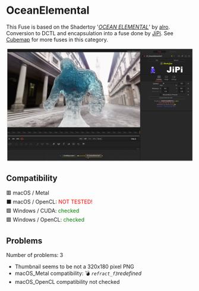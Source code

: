 # OceanElemental

This Fuse is based on the Shadertoy '_[OCEAN ELEMENTAL](https://www.shadertoy.com/view/NdS3zK)_' by [alro](https://www.shadertoy.com/user/alro). Conversion to DCTL and encapsulation into a fuse done by [JiPi](../../Site/Profiles/JiPi.md). See [Cubemap](README.md) for more fuses in this category.

<!-- +++ DO NOT REMOVE THIS COMMENT +++ DO NOT ADD OR EDIT ANY TEXT BEFORE THIS LINE +++ IT WOULD BE A REALLY BAD IDEA +++ -->

[![Thumbnail](OceanElemental.png)](https://www.shadertoy.com/view/NdS3zK "View on Shadertoy.com")

<!-- +++ DO NOT REMOVE THIS COMMENT +++ DO NOT EDIT ANY TEXT THAT COMES AFTER THIS LINE +++ TRUST ME: JUST DON'T DO IT +++ -->

## Compatibility

🟥 macOS / Metal<br />
⬛ macOS / OpenCL: <span style="color:red; ">NOT TESTED!</span><br />
🟩 Windows / CUDA: <span style="color:green; ">checked</span><br />
🟩 Windows / OpenCL: <span style="color:green; ">checked</span><br />


## Problems

Number of problems: 3

- Thumbnail seems to be not a 320x180 pixel PNG
- macOS_Metal compatibility: 💣 *`refract_f3`redefined*
- macOS_OpenCL compatibility not checked



